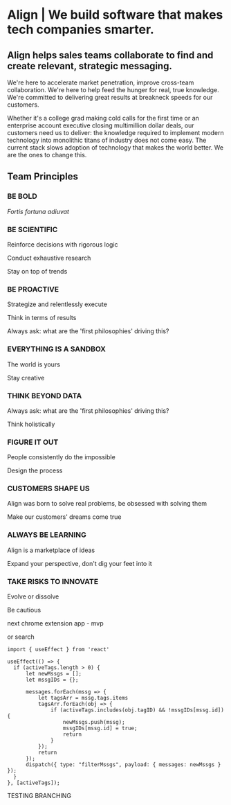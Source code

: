 <h1>Align | We build software that makes tech companies smarter.</h1>
<h2>Align helps sales teams collaborate to find and create relevant, strategic messaging.</h2>

We're here to accelerate market penetration, improve cross-team collaboration. We're here to help feed the hunger for real, true knowledge. We're committed to delivering great results at breakneck speeds for our customers.

Whether it's a college grad making cold calls for the first time or an enterprise account executive closing multimillion dollar deals, our customers need us to deliver: the knowledge required to implement modern technology into monolithic titans of industry does not come easy. The current stack slows adoption of technology that makes the world better. We are the ones to change this. 



<h2>Team Principles</h2>
<h3>BE BOLD</h3>
<i>Fortis fortuna adiuvat</i>
<h3>BE SCIENTIFIC</h3>
Reinforce decisions with rigorous logic

Conduct exhaustive research

Stay on top of trends
<h3>BE PROACTIVE</h4>
Strategize and relentlessly execute

Think in terms of results

Always ask: what are the 'first philosophies' driving this?
<h3>EVERYTHING IS A SANDBOX</h3>
The world is yours

Stay creative
<h3>THINK BEYOND DATA</h4>
Always ask: what are the 'first philosophies' driving this?

Think holistically
<h3>FIGURE IT OUT</h3>
People consistently do the impossible

Design the process
<h3>CUSTOMERS SHAPE US</h3>
Align was born to solve real problems, be obsessed with solving them

Make our customers' dreams come true
<h3>ALWAYS BE LEARNING</h3>
Align is a marketplace of ideas

Expand your perspective, don't dig your feet into it
<h3>TAKE RISKS TO INNOVATE</h3>
Evolve or dissolve

Be cautious


next chrome extension app - mvp

or search

```
import { useEffect } from 'react'

useEffect(() => {
  if (activeTags.length > 0) {
      let newMssgs = [];
      let mssgIDs = {};

      messages.forEach(mssg => {
          let tagsArr = mssg.tags.items
          tagsArr.forEach(obj => {
              if (activeTags.includes(obj.tagID) && !mssgIDs[mssg.id]) {
                  newMssgs.push(mssg);
                  mssgIDs[mssg.id] = true;
                  return
              }
          });
          return
      });
      dispatch({ type: "filterMssgs", payload: { messages: newMssgs } });
  }
}, [activeTags]);
```

TESTING BRANCHING
